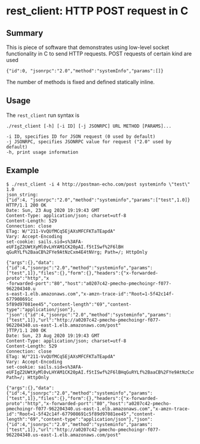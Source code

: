 # rest_client: HTTP POST request in C

## Summary

This is piece of software that demonstrates using low-level socket functionality in C to send HTTP requests. POST requests of certain kind are used

    {"id":0, "jsonrpc":"2.0","method":"systemInfo","params":[]}

The number of methods is fixed and defined statically inline.

## Usage

The `rest_client` run syntax is

    ./rest_client [-h] [-i ID] [-j JSONRPC] URL METHOD [PARAMS]...

    -i ID, specifies ID for JSON request (0 used by default)
    -j JSONRPC, specifies JSONRPC value for request ("2.0" used by default)
    -h, print usage information

## Example

    $ ./rest_client -i 4 http://postman-echo.com/post systeminfo \"test\" 1.0
    json_string:
    {"id":4, "jsonrpc":"2.0","method":"systeminfo","params":["test",1.0]}
    HTTP/1.1 200 OK
    Date: Sun, 23 Aug 2020 19:19:43 GMT
    Content-Type: application/json; charset=utf-8
    Content-Length: 529
    Connection: close
    ETag: W/"211-VvQUfMCq5EjAXsMFCFKTaTEapdA"
    Vary: Accept-Encoding
    set-cookie: sails.sid=s%3AFA-eUFIgZ2UWtXyMl0vLHYAM1CK20pAI.f5tISwf%2F6lBH
    qGuRYLf%2BaaCB%2FYe9AtNzCxm4E4tNVrg; Path=/; HttpOnly

    {"args":{},"data":{"id":4,"jsonrpc":"2.0","method":"systeminfo","params":
    ["test",1]},"files":{},"form":{},"headers":{"x-forwarded-proto":"http","x
    -forwarded-port":"80","host":"a0207c42-pmecho-pmechoingr-f077-962204340.u
    s-east-1.elb.amazonaws.com","x-amzn-trace-id":"Root=1-5f42c14f-677908691c
    5f89d97081ee45","content-length":"69","content-type":"application/json"},
    "json":{"id":4,"jsonrpc":"2.0","method":"systeminfo","params":["test",1]},"url":"http://a0207c42-pmecho-pmechoingr-f077-962204340.us-east-1.elb.amazonaws.com/post"
    }TTP/1.1 200 OK
    Date: Sun, 23 Aug 2020 19:19:43 GMT
    Content-Type: application/json; charset=utf-8
    Content-Length: 529
    Connection: close
    ETag: W/"211-VvQUfMCq5EjAXsMFCFKTaTEapdA"
    Vary: Accept-Encoding
    set-cookie: sails.sid=s%3AFA-eUFIgZ2UWtXyMl0vLHYAM1CK20pAI.f5tISwf%2F6lBHqGuRYLf%2BaaCB%2FYe9AtNzCxm4E4tNVrg; Path=/; HttpOnly

    {"args":{},"data":{"id":4,"jsonrpc":"2.0","method":"systeminfo","params":["test",1]},"files":{},"form":{},"headers":{"x-forwarded-proto":"http","x-forwarded-port":"80","host":"a0207c42-pmecho-pmechoingr-f077-962204340.us-east-1.elb.amazonaws.com","x-amzn-trace-id":"Root=1-5f42c14f-677908691c5f89d97081ee45","content-length":"69","content-type":"application/json"},"json":{"id":4,"jsonrpc":"2.0","method":"systeminfo","params":["test",1]},"url":"http://a0207c42-pmecho-pmechoingr-f077-962204340.us-east-1.elb.amazonaws.com/post"
